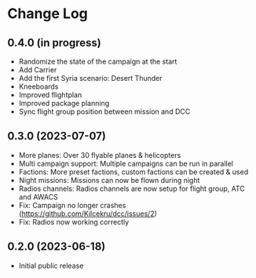 # Change Log

## 0.4.0 (in progress)

- Randomize the state of the campaign at the start
- Add Carrier
- Add the first Syria scenario: Desert Thunder
- Kneeboards
- Improved flightplan
- Improved package planning
- Sync flight group position between mission and DCC

## 0.3.0 (2023-07-07)

- More planes: Over 30 flyable planes & helicopters
- Multi campaign support: Multiple campaigns can be run in parallel
- Factions: More preset factions, custom factions can be created & used
- Night missions: Missions can now be flown during night
- Radios channels: Radios channels are now setup for flight group, ATC and AWACS
- Fix: Campaign no longer crashes (https://github.com/Kilcekru/dcc/issues/2)
- Fix: Radios now working correctly

## 0.2.0 (2023-06-18)

- Initial public release